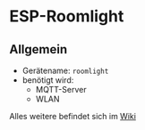 # ESP-Roomlight

## Allgemein
* Gerätename: `roomlight`
* benötigt wird:
    * MQTT-Server
    * WLAN

Alles weitere befindet sich im [Wiki](https://github.com/MadMax2506/roomlight/wiki)
